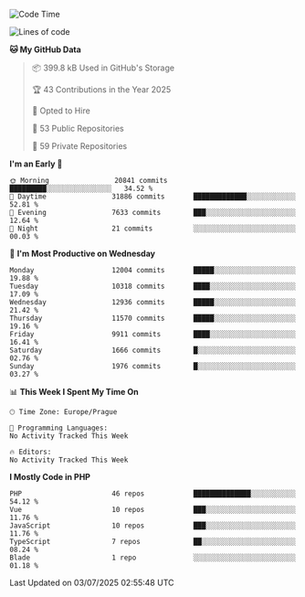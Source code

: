 <!--START_SECTION:waka-->
![Code Time](http://img.shields.io/badge/Code%20Time-1%2C584%20hrs%203%20mins-blue)

![Lines of code](https://img.shields.io/badge/From%20Hello%20World%20I%27ve%20Written-17.4%20million%20lines%20of%20code-blue)

**🐱 My GitHub Data** 

> 📦 399.8 kB Used in GitHub's Storage 
 > 
> 🏆 43 Contributions in the Year 2025
 > 
> 💼 Opted to Hire
 > 
> 📜 53 Public Repositories 
 > 
> 🔑 59 Private Repositories 
 > 
**I'm an Early 🐤** 

```text
🌞 Morning                20841 commits       █████████░░░░░░░░░░░░░░░░   34.52 % 
🌆 Daytime                31886 commits       █████████████░░░░░░░░░░░░   52.81 % 
🌃 Evening                7633 commits        ███░░░░░░░░░░░░░░░░░░░░░░   12.64 % 
🌙 Night                  21 commits          ░░░░░░░░░░░░░░░░░░░░░░░░░   00.03 % 
```
📅 **I'm Most Productive on Wednesday** 

```text
Monday                   12004 commits       █████░░░░░░░░░░░░░░░░░░░░   19.88 % 
Tuesday                  10318 commits       ████░░░░░░░░░░░░░░░░░░░░░   17.09 % 
Wednesday                12936 commits       █████░░░░░░░░░░░░░░░░░░░░   21.42 % 
Thursday                 11570 commits       █████░░░░░░░░░░░░░░░░░░░░   19.16 % 
Friday                   9911 commits        ████░░░░░░░░░░░░░░░░░░░░░   16.41 % 
Saturday                 1666 commits        █░░░░░░░░░░░░░░░░░░░░░░░░   02.76 % 
Sunday                   1976 commits        █░░░░░░░░░░░░░░░░░░░░░░░░   03.27 % 
```


📊 **This Week I Spent My Time On** 

```text
🕑︎ Time Zone: Europe/Prague

💬 Programming Languages: 
No Activity Tracked This Week

🔥 Editors: 
No Activity Tracked This Week
```

**I Mostly Code in PHP** 

```text
PHP                      46 repos            ██████████████░░░░░░░░░░░   54.12 % 
Vue                      10 repos            ███░░░░░░░░░░░░░░░░░░░░░░   11.76 % 
JavaScript               10 repos            ███░░░░░░░░░░░░░░░░░░░░░░   11.76 % 
TypeScript               7 repos             ██░░░░░░░░░░░░░░░░░░░░░░░   08.24 % 
Blade                    1 repo              ░░░░░░░░░░░░░░░░░░░░░░░░░   01.18 % 
```




 Last Updated on 03/07/2025 02:55:48 UTC
<!--END_SECTION:waka-->
<!--
**AlexKratky/AlexKratky** is a ✨ _special_ ✨ repository because its `README.md` (this file) appears on your GitHub profile.

Here are some ideas to get you started:

- 🔭 I’m currently working on ...
- 🌱 I’m currently learning ...
- 👯 I’m looking to collaborate on ...
- 🤔 I’m looking for help with ...
- 💬 Ask me about ...
- 📫 How to reach me: ...
- 😄 Pronouns: ...
- ⚡ Fun fact: ...
-->
